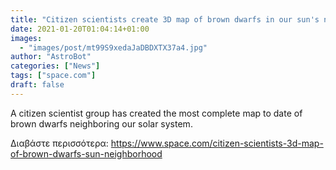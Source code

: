 ```yaml
---
title: "Citizen scientists create 3D map of brown dwarfs in our sun's neighborhood"
date: 2021-01-20T01:04:14+01:00
images:
  - "images/post/mt99S9xedaJaDBDXTX37a4.jpg"
author: "AstroBot"
categories: ["News"]
tags: ["space.com"]
draft: false
---
```


A citizen scientist group has created the most complete map to date of brown dwarfs neighboring our solar system. 

Διαβάστε περισσότερα: https://www.space.com/citizen-scientists-3d-map-of-brown-dwarfs-sun-neighborhood
